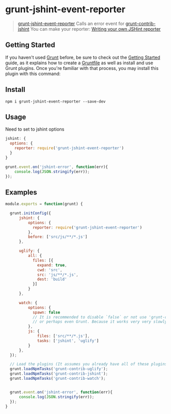 # grunt-jshint-event-reporter
> [grunt-jshint-event-reporter](https://github.com/semiromid/grunt-jshint-event-reporter)
> Calls an error event for [grunt-contrib-jshint](https://github.com/gruntjs/grunt-contrib-jshint)
> You can make your reporter: [Writing your own JSHint reporter](https://jshint.com/docs/reporters/)

## Getting Started

If you haven't used [Grunt](http://gruntjs.com/) before, be sure to check out the [Getting Started](http://gruntjs.com/getting-started) guide, as it explains how to create a [Gruntfile](http://gruntjs.com/sample-gruntfile) as well as install and use Grunt plugins. Once you're familiar with that process, you may install this plugin with this command:

##  Install
```shell
npm i grunt-jshint-event-reporter --save-dev
```

##  Usage

Need to set to jshint options

```javascript
jshint: {
  options: {
    reporter: require('grunt-jshint-event-reporter')
  }
}
```

```javascript
grunt.event.on('jshint-error', function(err){
    console.log(JSON.stringify(err));
});
```

## Examples

```javascript
module.exports = function(grunt) {

  grunt.initConfig({
      jshint: {
          options: {
            reporter: require('grunt-jshint-event-reporter')
          },
          before: ['src/js/**/*.js']
      },

      uglify: {
          all: {
            files: [{
              expand: true,
              cwd: 'src',
              src: 'js/**/*.js',
              dest: 'build'
            }]
          }
      },

      watch: {
          options: {
            spawn: false 
            // It is recommended to disable `false` or not use 'grunt-contrib-watch' 
            // or perhaps even Grunt. Because it works very very slowly.
          },
          js: {
              files: ['src/**/*.js'],
              tasks: ['jshint', 'uglify']
          }      
      },
  });

  // Load the plugins (It assumes you already have all of these plugins)
  grunt.loadNpmTasks('grunt-contrib-uglify');
  grunt.loadNpmTasks('grunt-contrib-jshint');
  grunt.loadNpmTasks('grunt-contrib-watch');


  grunt.event.on('jshint-error', function(err){
      console.log(JSON.stringify(err));
  });
}
```